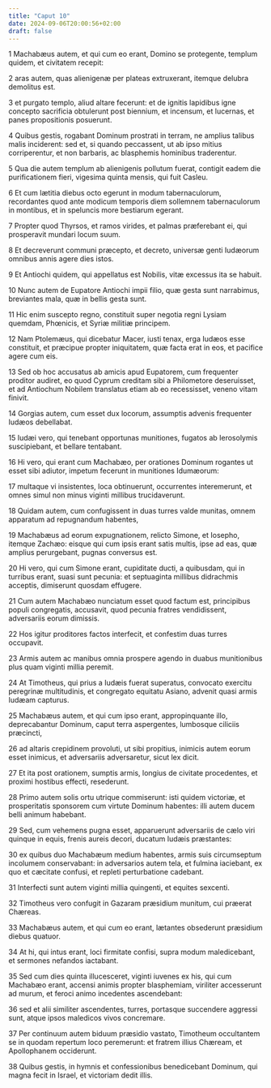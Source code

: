 ```yaml
---
title: "Caput 10"
date: 2024-09-06T20:00:56+02:00
draft: false
---
```



1 Machabæus autem, et qui cum eo erant, Domino se protegente, templum quidem, et civitatem recepit:

2 aras autem, quas alienigenæ per plateas extruxerant, itemque delubra demolitus est.

3 et purgato templo, aliud altare fecerunt: et de ignitis lapidibus igne concepto sacrificia obtulerunt post biennium, et incensum, et lucernas, et panes propositionis posuerunt.

4 Quibus gestis, rogabant Dominum prostrati in terram, ne amplius talibus malis inciderent: sed et, si quando peccassent, ut ab ipso mitius corriperentur, et non barbaris, ac blasphemis hominibus traderentur.

5 Qua die autem templum ab alienigenis pollutum fuerat, contigit eadem die purificationem fieri, vigesima quinta mensis, qui fuit Casleu.

6 Et cum lætitia diebus octo egerunt in modum tabernaculorum, recordantes quod ante modicum temporis diem sollemnem tabernaculorum in montibus, et in speluncis more bestiarum egerant.

7 Propter quod Thyrsos, et ramos virides, et palmas præferebant ei, qui prosperavit mundari locum suum.

8 Et decreverunt communi præcepto, et decreto, universæ genti Iudæorum omnibus annis agere dies istos.

9 Et Antiochi quidem, qui appellatus est Nobilis, vitæ excessus ita se habuit.

10 Nunc autem de Eupatore Antiochi impii filio, quæ gesta sunt narrabimus, breviantes mala, quæ in bellis gesta sunt.

11 Hic enim suscepto regno, constituit super negotia regni Lysiam quemdam, Phœnicis, et Syriæ militiæ principem.

12 Nam Ptolemæus, qui dicebatur Macer, iusti tenax, erga Iudæos esse constituit, et præcipue propter iniquitatem, quæ facta erat in eos, et pacifice agere cum eis.

13 Sed ob hoc accusatus ab amicis apud Eupatorem, cum frequenter proditor audiret, eo quod Cyprum creditam sibi a Philometore deseruisset, et ad Antiochum Nobilem translatus etiam ab eo recessisset, veneno vitam finivit.

14 Gorgias autem, cum esset dux locorum, assumptis advenis frequenter Iudæos debellabat.

15 Iudæi vero, qui tenebant opportunas munitiones, fugatos ab Ierosolymis suscipiebant, et bellare tentabant.

16 Hi vero, qui erant cum Machabæo, per orationes Dominum rogantes ut esset sibi adiutor, impetum fecerunt in munitiones Idumæorum:

17 multaque vi insistentes, loca obtinuerunt, occurrentes interemerunt, et omnes simul non minus viginti millibus trucidaverunt.

18 Quidam autem, cum confugissent in duas turres valde munitas, omnem apparatum ad repugnandum habentes,

19 Machabæus ad eorum expugnationem, relicto Simone, et Iosepho, itemque Zachæo: eisque qui cum ipsis erant satis multis, ipse ad eas, quæ amplius perurgebant, pugnas conversus est.

20 Hi vero, qui cum Simone erant, cupiditate ducti, a quibusdam, qui in turribus erant, suasi sunt pecunia: et septuaginta millibus didrachmis acceptis, dimiserunt quosdam effugere.

21 Cum autem Machabæo nunciatum esset quod factum est, principibus populi congregatis, accusavit, quod pecunia fratres vendidissent, adversariis eorum dimissis.

22 Hos igitur proditores factos interfecit, et confestim duas turres occupavit.

23 Armis autem ac manibus omnia prospere agendo in duabus munitionibus plus quam viginti millia peremit.

24 At Timotheus, qui prius a Iudæis fuerat superatus, convocato exercitu peregrinæ multitudinis, et congregato equitatu Asiano, advenit quasi armis Iudæam capturus.

25 Machabæus autem, et qui cum ipso erant, appropinquante illo, deprecabantur Dominum, caput terra aspergentes, lumbosque ciliciis præcincti,

26 ad altaris crepidinem provoluti, ut sibi propitius, inimicis autem eorum esset inimicus, et adversariis adversaretur, sicut lex dicit.

27 Et ita post orationem, sumptis armis, longius de civitate procedentes, et proximi hostibus effecti, resederunt.

28 Primo autem solis ortu utrique commiserunt: isti quidem victoriæ, et prosperitatis sponsorem cum virtute Dominum habentes: illi autem ducem belli animum habebant.

29 Sed, cum vehemens pugna esset, apparuerunt adversariis de cælo viri quinque in equis, frenis aureis decori, ducatum Iudæis præstantes:

30 ex quibus duo Machabæum medium habentes, armis suis circumseptum incolumem conservabant: in adversarios autem tela, et fulmina iaciebant, ex quo et cæcitate confusi, et repleti perturbatione cadebant.

31 Interfecti sunt autem viginti millia quingenti, et equites sexcenti.

32 Timotheus vero confugit in Gazaram præsidium munitum, cui præerat Chæreas.

33 Machabæus autem, et qui cum eo erant, lætantes obsederunt præsidium diebus quatuor.

34 At hi, qui intus erant, loci firmitate confisi, supra modum maledicebant, et sermones nefandos iactabant.

35 Sed cum dies quinta illucesceret, viginti iuvenes ex his, qui cum Machabæo erant, accensi animis propter blasphemiam, viriliter accesserunt ad murum, et feroci animo incedentes ascendebant:

36 sed et alii similiter ascendentes, turres, portasque succendere aggressi sunt, atque ipsos maledicos vivos concremare.

37 Per continuum autem biduum præsidio vastato, Timotheum occultantem se in quodam repertum loco peremerunt: et fratrem illius Chæream, et Apollophanem occiderunt.

38 Quibus gestis, in hymnis et confessionibus benedicebant Dominum, qui magna fecit in Israel, et victoriam dedit illis.

